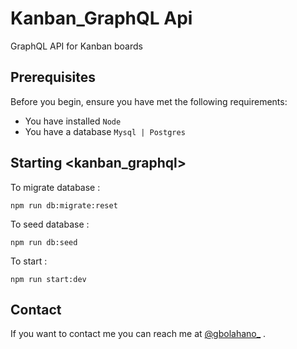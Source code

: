 # Kanban_GraphQL Api
GraphQL API for Kanban boards

## Prerequisites

Before you begin, ensure you have met the following requirements:
* You have installed `Node`
* You have a database `Mysql | Postgres`

## Starting <kanban_graphql>

To migrate database :

```
npm run db:migrate:reset
```

To seed database :

```
npm run db:seed
```

To start :

```
npm run start:dev
```

## Contact

If you want to contact me you can reach me at [@gbolahano_](https://twitter.com/gbolahano_) .
